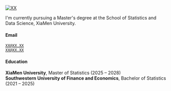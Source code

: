 [![XX](https://img.shields.io/badge/XX-github-blue?logo=github)](https://github.com/XX)

I'm currently pursuing a Master's degree at the School of Statistics and Data Science, XiaMen University.

#### Email  
<code>XX@XX.XX</code>  
<code>XX@XX.XX</code>

#### Education  
**XiaMen University**, Master of Statistics (2025 – 2028)  
**Southwestern University of Finance and Economics**, Bachelor of Statistics (2021 – 2025)  